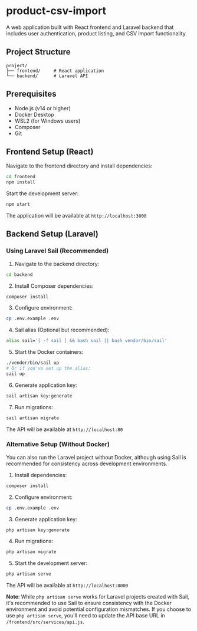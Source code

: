 # product-csv-import

A web application built with React frontend and Laravel backend that includes user authentication, product listing, and CSV import functionality.

## Project Structure

```
project/
├── frontend/     # React application
└── backend/      # Laravel API
```

## Prerequisites

- Node.js (v14 or higher)
- Docker Desktop
- WSL2 (for Windows users)
- Composer
- Git

## Frontend Setup (React)

Navigate to the frontend directory and install dependencies:

```bash
cd frontend
npm install
```

Start the development server:

```bash
npm start
```

The application will be available at `http://localhost:3000`

## Backend Setup (Laravel)

### Using Laravel Sail (Recommended)

1. Navigate to the backend directory:
```bash
cd backend
```

2. Install Composer dependencies:
```bash
composer install
```

3. Configure environment:
```bash
cp .env.example .env
```

4. Sail alias (Optional but recommended):
```bash
alias sail='[ -f sail ] && bash sail || bash vendor/bin/sail'
```

5. Start the Docker containers:
```bash
./vendor/bin/sail up
# Or if you've set up the alias:
sail up
```

6. Generate application key:
```bash
sail artisan key:generate
```

7. Run migrations:
```bash
sail artisan migrate
```

The API will be available at `http://localhost:80`

### Alternative Setup (Without Docker)

You can also run the Laravel project without Docker, although using Sail is recommended for consistency across development environments.

1. Install dependencies:
```bash
composer install
```

2. Configure environment:
```bash
cp .env.example .env
```

3. Generate application key:
```bash
php artisan key:generate
```

4. Run migrations:
```bash
php artisan migrate
```

5. Start the development server:
```bash
php artisan serve
```

The API will be available at `http://localhost:8000`

**Note**: While `php artisan serve` works for Laravel projects created with Sail, it's recommended to use Sail to ensure consistency with the Docker environment and avoid potential configuration mismatches. If you choose to use `php artisan serve`, you'll need to update the API base URL in `/frontend/src/services/api.js`.
